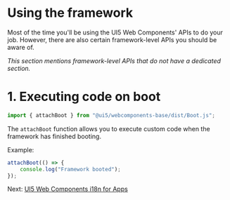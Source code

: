 # Using the framework

Most of the time you'll be using the UI5 Web Components' APIs to do your job. However, there are also certain framework-level
APIs you should be aware of.

*This section mentions framework-level APIs that do not have a dedicated section.*

# 1. Executing code on boot

```js
import { attachBoot } from "@ui5/webcomponents-base/dist/Boot.js";
```

The `attachBoot` function allows you to execute custom code when the framework has finished booting.

Example:

```js
attachBoot(() => {
	console.log("Framework booted");
});
```

Next: [UI5 Web Components i18n for Apps](06-using-i18n-for-apps.md)
